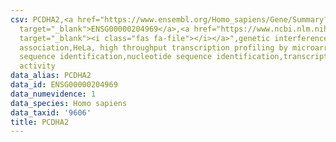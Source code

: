 ```yaml
---
csv: PCDHA2,<a href="https://www.ensembl.org/Homo_sapiens/Gene/Summary?db=core;g=ENSG00000204969"
  target="_blank">ENSG00000204969</a>,<a href="https://www.ncbi.nlm.nih.gov/pubmed/17216044"
  target="_blank"><i class="fas fa-file"></i></a>",genetic interference,functional
  association,HeLa, high throughput transcription profiling by microarray,nucleotide
  sequence identification,nucleotide sequence identification,transcriptional regulation,up-regulates
  activity
data_alias: PCDHA2
data_id: ENSG00000204969
data_numevidence: 1
data_species: Homo sapiens
data_taxid: '9606'
title: PCDHA2
---
```

